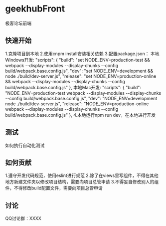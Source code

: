 # geekhubFront
极客论坛前端

## 快速开始
1.克隆项目到本地
2.使用cnpm install安装相关依赖
3.配置package.json：
本地Windows开发:
"scripts": {
    "build": "set NODE_ENV=production-test && webpack --display-modules --display-chunks --config build/webpack.base.config.js",
    "dev": "set NODE_ENV=development && node ./build/dev-server.js",
    "release": "set NODE_ENV=production-online && webpack --display-modules --display-chunks --config build/webpack.base.config.js"
},
本地Mac开发:
"scripts": {
    "build": "NODE_ENV=production-test webpack --display-modules --display-chunks --config build/webpack.base.config.js",
    "dev": "NODE_ENV=development node ./build/dev-server.js",
    "release": "NODE_ENV=production-online webpack --display-modules --display-chunks --config build/webpack.base.config.js"
},
4.本地运行npm run dev，在本地进行开发

## 测试
如何执行自动化测试

## 如何贡献
1.遵守开发代码规范，使用eslint进行规范
2.除了在views里写组件，不得在其他地方新建文件夹以修改项目结构，需要向项目总管申请
3.不得妄自修改别人的组件，不得修改build配置文件，需要向项目总管申请

## 讨论
QQ讨论群：XXXX